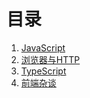 # 目录

1. [JavaScript](JavaScript/Javascript简介.md)
2. [浏览器与HTTP](Browser/浏览器组成.md)
3. [TypeScript](TypeScript/基础.md)
4. [前端杂谈](前端杂谈/项目技术选型分析.md)

